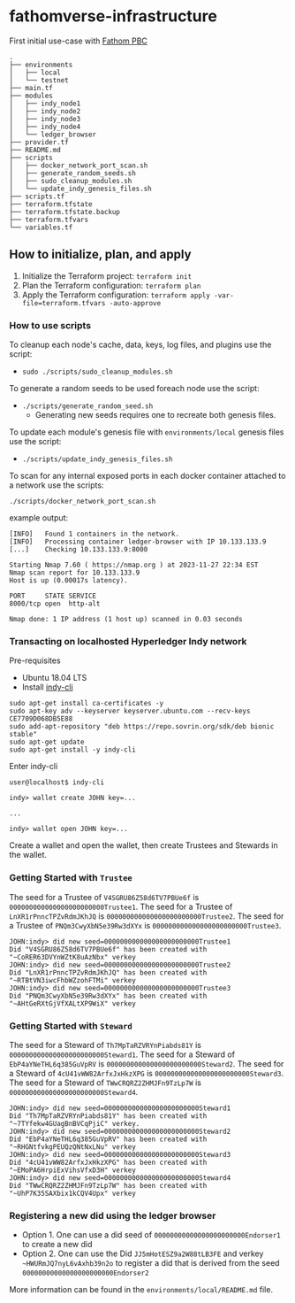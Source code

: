 # fathomverse-infrastructure
First initial use-case with [Fathom PBC](https://www.fathompbc.org/)
```
.
├── environments
│   ├── local
│   └── testnet
├── main.tf
├── modules
│   ├── indy_node1
│   ├── indy_node2
│   ├── indy_node3
│   ├── indy_node4
│   └── ledger_browser
├── provider.tf
├── README.md
├── scripts
│   ├── docker_network_port_scan.sh
│   ├── generate_random_seeds.sh
│   ├── sudo_cleanup_modules.sh
│   └── update_indy_genesis_files.sh
├── scripts.tf
├── terraform.tfstate
├── terraform.tfstate.backup
├── terraform.tfvars
└── variables.tf
```

## How to initialize, plan, and apply

1. Initialize the Terraform project: `terraform init`
2. Plan the Terraform configuration: `terraform plan`
3. Apply the Terraform configuration: `terraform apply -var-file=terraform.tfvars -auto-approve`

### How to use scripts
To cleanup each node's cache, data, keys, log files, and plugins use the script:
- `sudo ./scripts/sudo_cleanup_modules.sh`

To generate a random seeds to be used foreach node use the script:
- `./scripts/generate_random_seed.sh`
   - Generating new seeds requires one to recreate both genesis files.

To update each module's genesis file with `environments/local` genesis files use the script:
- `./scripts/update_indy_genesis_files.sh`

To scan for any internal exposed ports in each docker container attached to a network use the scripts:
```terminal
./scripts/docker_network_port_scan.sh
```
example output:
```console
[INFO]   Found 1 containers in the network.
[INFO]   Processing container ledger-browser with IP 10.133.133.9
[...]    Checking 10.133.133.9:8000

Starting Nmap 7.60 ( https://nmap.org ) at 2023-11-27 22:34 EST
Nmap scan report for 10.133.133.9
Host is up (0.00017s latency).

PORT     STATE SERVICE
8000/tcp open  http-alt

Nmap done: 1 IP address (1 host up) scanned in 0.03 seconds
```

### Transacting on localhosted Hyperledger Indy network
Pre-requisites  
- Ubuntu 18.04 LTS
- Install [indy-cli](https://github.com/hyperledger/indy-sdk/blob/main/README.md#ubuntu-based-distributions-ubuntu-1604-and-1804)
```
sudo apt-get install ca-certificates -y
sudo apt-key adv --keyserver keyserver.ubuntu.com --recv-keys CE7709D068DB5E88
sudo add-apt-repository "deb https://repo.sovrin.org/sdk/deb bionic stable"
sudo apt-get update
sudo apt-get install -y indy-cli
```
Enter indy-cli
```terminal
user@localhost$ indy-cli

indy> wallet create JOHN key=...

...

indy> wallet open JOHN key=...
```

Create a wallet and open the wallet, then create Trustees and Stewards in the wallet.
### Getting Started with `Trustee`
The seed for a Trustee of `V4SGRU86Z58d6TV7PBUe6f` is `000000000000000000000000Trustee1`.
The seed for a Trustee of `LnXR1rPnncTPZvRdmJKhJQ` is `000000000000000000000000Trustee2`.
The seed for a Trustee of `PNQm3CwyXbN5e39Rw3dXYx` is `000000000000000000000000Trustee3`.
```terminal
JOHN:indy> did new seed=000000000000000000000000Trustee1 
Did "V4SGRU86Z58d6TV7PBUe6f" has been created with "~CoRER63DVYnWZtK8uAzNbx" verkey
JOHN:indy> did new seed=000000000000000000000000Trustee2
Did "LnXR1rPnncTPZvRdmJKhJQ" has been created with "~RTBtVN3iwcFhbWZzohFTMi" verkey
JOHN:indy> did new seed=000000000000000000000000Trustee3
Did "PNQm3CwyXbN5e39Rw3dXYx" has been created with "~AHtGeRXtGjVfXALtXP9WiX" verkey
```
### Getting Started with `Steward`
The seed for a Steward of `Th7MpTaRZVRYnPiabds81Y` is `000000000000000000000000Steward1`.
The seed for a Steward of `EbP4aYNeTHL6q385GuVpRV` is `000000000000000000000000Steward2`.
The seed for a Steward of `4cU41vWW82ArfxJxHkzXPG` is `000000000000000000000000Steward3`.
The seed for a Steward of `TWwCRQRZ2ZHMJFn9TzLp7W` is `000000000000000000000000Steward4`.
```
JOHN:indy> did new seed=000000000000000000000000Steward1
Did "Th7MpTaRZVRYnPiabds81Y" has been created with "~7TYfekw4GUagBnBVCqPjiC" verkey.
JOHN:indy> did new seed=000000000000000000000000Steward2
Did "EbP4aYNeTHL6q385GuVpRV" has been created with "~RHGNtfvkgPEUQzQNtNxLNu" verkey
JOHN:indy> did new seed=000000000000000000000000Steward3
Did "4cU41vWW82ArfxJxHkzXPG" has been created with "~EMoPA6HrpiExVihsVfxD3H" verkey
JOHN:indy> did new seed=000000000000000000000000Steward4
Did "TWwCRQRZ2ZHMJFn9TzLp7W" has been created with "~UhP7K35SAXbix1kCQV4Upx" verkey
```

### Registering a new did using the ledger browser
- Option 1. One can use a did seed of `00000000000000000000000Endorser1` to create a new did
- Option 2. One can use the Did `JJ5mHotESZ9a2W88tLB3FE` and verkey `~HWURmJQ7nyL6vAxhb39n2o` to register a did that is derived from the seed `00000000000000000000000Endorser2`

More information can be found in the `environments/local/README.md` file.